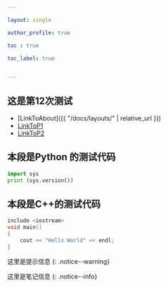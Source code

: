 ```yaml
---

layout: single

author_profile: true

toc : true 

toc_label: true 


---
```



## 这是第12次测试

- [LinkToAbout]({{ "/docs/layouts/" | relative_url }})
- [LinkToP1](content/CPP/P1.md)
- [LinkToP2](content/Python/P2.md)


## 本段是Python 的测试代码
```python
import sys
print (sys.version())
```

## 本段是C++的测试代码
```cpp
include <iostream>
void main()
{
	cout << "Hello World" << endl;
}
```

这里是提示信息
{: .notice--warning}

这里是笔记信息
{: .notice--info}
<!--stackedit_data:
eyJoaXN0b3J5IjpbLTE0Mzk4OTM3NDldfQ==
-->